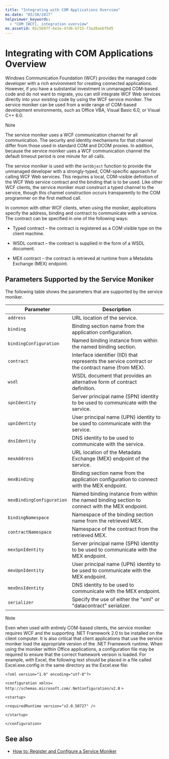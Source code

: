 ```yaml
---
title: "Integrating with COM Applications Overview"
ms.date: "03/30/2017"
helpviewer_keywords:
  - "COM [WCF], integration overview"
ms.assetid: 02c5697f-6e2e-47d6-b715-f3a28aebfbd5
---
```

# Integrating with COM Applications Overview

Windows Communication Foundation (WCF) provides the managed code developer with a rich environment for creating connected applications. However, if you have a substantial investment in unmanaged COM-based code and do not want to migrate, you can still integrate WCF Web services directly into your existing code by using the WCF service moniker. The service moniker can be used from a wide range of COM-based development environments, such as Office VBA, Visual Basic 6.0, or Visual C++ 6.0.

> [!NOTE]
> The service moniker uses a WCF communication channel for all communication. The security and identity mechanisms for that channel differ from those used in standard COM and DCOM proxies. In addition, because the service moniker uses a WCF communication channel the default timeout period is one minute for all calls.

The service moniker is used with the `GetObject` function to provide the unmanaged developer with a strongly-typed, COM-specific approach for calling WCF Web services. This requires a local, COM-visible definition of the WCF Web service contract and the binding that is to be used. Like other WCF clients, the service moniker must construct a typed channel to the service, though this channel construction occurs transparently to the COM programmer on the first method call.

In common with other WCF clients, when using the moniker, applications specify the address, binding and contract to communicate with a service. The contract can be specified in one of the following ways:

- Typed contract – the contract is registered as a COM visible type on the client machine.

- WSDL contract – the contract is supplied in the form of a WSDL document.

- MEX contract – the contract is retrieved at runtime from a Metadata Exchange (MEX) endpoint.

## Parameters Supported by the Service Moniker

The following table shows the parameters that are supported by the service moniker.

|Parameter|Description|
|---------------|-----------------|
|`address`|URL location of the service.|
|`binding`|Binding section name from the application configuration.|
|`bindingConfiguration`|Named binding instance from within the named binding section.|
|`contract`|Interface identifier (IID) that represents the service contract or the contract name (from MEX).|
|`wsdl`|WSDL document that provides an alternative form of contract definition.|
|`spnIdentity`|Server principal name (SPN) identity to be used to communicate with the service.|
|`upnIdentity`|User principal name (UPN) identity to be used to communicate with the service.|
|`dnsIdentity`|DNS identity to be used to communicate with the service.|
|`mexAddress`|URL location of the Metadata Exchange (MEX) endpoint of the service.|
|`mexBinding`|Binding section name from the application configuration to connect with the MEX endpoint.|
|`mexBindingConfiguration`|Named binding instance from within the named binding section to connect with the MEX endpoint.|
|`bindingNamespace`|Namespace of the binding section name from the retrieved MEX.|
|`contractNamespace`|Namespace of the contract from the retrieved MEX.|
|`mexSpnIdentity`|Server principal name (SPN) identity to be used to communicate with the MEX endpoint.|
|`mexUpnIdentity`|User principal name (UPN) identity to be used to communicate with the MEX endpoint.|
|`mexDnsIdentity`|DNS identity to be used to communicate with the MEX endpoint.|
|`serializer`|Specify the use of either the "xml" or "datacontract" serializer.|

> [!NOTE]
> Even when used with entirely COM-based clients, the service moniker requires WCF and the supporting .NET Framework 2.0 to be installed on the client computer. It is also critical that client applications that use the service moniker load the appropriate version of the .NET Framework runtime. When using the moniker within Office applications, a configuration file may be required to ensure that the correct framework version is loaded. For example, with Excel, the following text should be placed in a file called Excel.exe.config in the same directory as the Excel.exe file:
>
> `<?xml version="1.0" encoding="utf-8"?>`
>
> `<configuration xmlns=` `http://schemas.microsoft.com/.NetConfiguration/v2.0` `>`
>
> `<startup>`
>
> `<requiredRuntime version="v2.0.50727" />`
>
> `</startup>`
>
> `</configuration>`

## See also

- [How to: Register and Configure a Service Moniker](how-to-register-and-configure-a-service-moniker.md)
